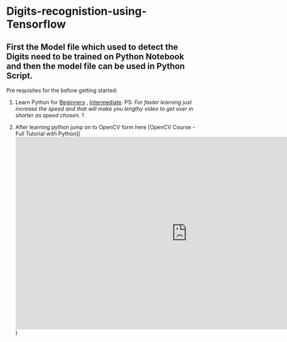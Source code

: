 # Digits-recognistion-using-Tensorflow

## First the Model file which used to detect the Digits need to be trained on Python Notebook and then the model file can be used in Python Script.

Pre requisites for the before getting started:

1. Learn Python for [Beginners](https://youtu.be/rfscVS0vtbw) , [Intermediate](https://youtu.be/HGOBQPFzWKo). PS: _For faster learning just increase the speed and that will make you lengthy video to get over in shorter as speed chosen._ 1

2. After learning python jump on to OpenCV form here  [OpenCV Course - Full Tutorial with Python](<iframe width="894" height="503" src="https://www.youtube.com/embed/oXlwWbU8l2o" title="YouTube video player" frameborder="0" allow="accelerometer; autoplay; clipboard-write; encrypted-media; gyroscope; picture-in-picture" allowfullscreen></iframe>)
